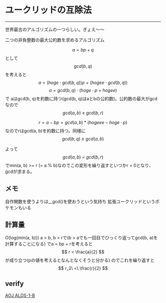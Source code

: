 <script type="text/javascript" async src="https://cdnjs.cloudflare.com/ajax/libs/mathjax/2.7.7/MathJax.js?config=TeX-MML-AM_CHTML">
</script>
<script type="text/x-mathjax-config">
 MathJax.Hub.Config({
 tex2jax: {
 inlineMath: [['$', '$'] ],
 displayMath: [ ['$$','$$'], ["\\[","\\]"] ]
 }
 });
</script>

# ユークリッドの互除法
***

世界最古のアルゴリズムの一つらしい。ぎょえ〜〜

二つの非負整数の最大公約数を求めるアルゴリズム

$$ a = bp + q $$
として
$$ gcd(b, q) $$を考えると
$$ a = (hoge \cdot gcd(b, q))p\ +\ (hogee\cdot gcd(b, q)) $$
$$ a = gcd(b, q) \cdot (hoge \cdot p\ +\ hogee) $$
で
aはgcd(b, q)を約数に持つ(gcd(b, q)はaとbの公約数)。公約数の最大がgcdなので
$$ gcd(a, b)\ \ge\ gcd(b, r) $$

$$ r = a - bp = gcd(a, b) * (hogeee - hoge \cdot p) $$
なのでrはgcd(a, b)を約数に持つ。同様に
$$ gcd(b, q)\ \ge\ gcd(a, b) $$

よって
$$ gcd(a, b)\ =\ gcd(b, r) $$
でmin(a, b) >= r (= a % b)なのでこの変形を繰り返すといつかr = 0となり、gcdが求まる。

## メモ
自作関数を使うよりは__gcd()を使おうという気持ち
拡張ユークリッドというポケモンもいる

## 計算量
O(log(min(a, b)))
a > b, b > rで(b > aでも一回目でひっくり返ってgcd(b, a)を計算することになる)
でa = bp + rを考えると
$$ r < \frac{a}{2} $$
が成り立つ(pの値を考えるとなんとなくそうと分かる)
のでこれを繰り返すと
$$ r_2\ <\ \frac{r}{2} $$

## verify
[AOJ ALDS-1-B](https://onlinejudge.u-aizu.ac.jp/status/users/zawakasu/submissions/1/ALDS1_1_B/judge/6638064/C++11)
